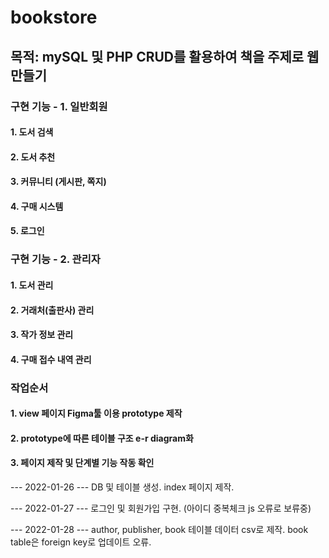 # bookstore

## 목적: mySQL 및 PHP CRUD를 활용하여 책을 주제로 웹 만들기


### 구현 기능 - 1. 일반회원
#### 1. 도서 검색
#### 2. 도서 추천
#### 3. 커뮤니티 (게시판, 쪽지)
#### 4. 구매 시스템
#### 5. 로그인

### 구현 기능 - 2. 관리자
#### 1. 도서 관리
#### 2. 거래처(출판사) 관리
#### 3. 작가 정보 관리
#### 4. 구매 접수 내역 관리

### 작업순서
#### 1. view 페이지 Figma툴 이용 prototype 제작 
#### 2. prototype에 따른 테이블 구조 e-r diagram화 
#### 3. 페이지 제작 및 단계별 기능 작동 확인


--- 2022-01-26 ---
DB 및 테이블 생성.
index 페이지 제작.

--- 2022-01-27 ---
로그인 및 회원가입 구현. (아이디 중복체크 js 오류로 보류중)

--- 2022-01-28 ---
author, publisher, book 테이블 데이터 csv로 제작. book table은 foreign key로 업데이트 오류. 
